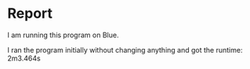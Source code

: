 # Report
I am running this program on Blue.

I ran the program initially without changing anything and got the runtime: 2m3.464s